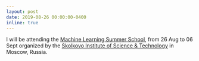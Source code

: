 ```yaml
---
layout: post
date: 2019-08-26 00:00:00-0400
inline: true
---
```


I will be attending the <a href="https://mlss2019.skoltech.ru/">Machine Learning Summer School</a>, from 26 Aug to 06 Sept organized by the <a href="https://www.skoltech.ru/en">Skolkovo Institute of Science & Technology</a>  in Moscow, Russia.